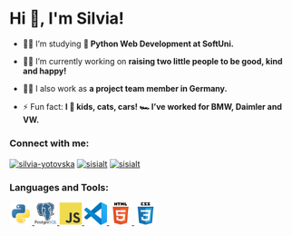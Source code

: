 <h1 align="left">Hi 👋, I'm Silvia!</h1>

- 👩‍💻 I’m studying **🐍 Python Web Development at SoftUni.**

- 🦸‍♀️ I’m currently working on **raising two little people to be good, kind and happy!**

- 👩‍💼 I also work as **a project team member in Germany.**

- ⚡ Fun fact:  **I 💙 kids, cats, cars! 🏎️ I’ve worked for BMW, Daimler and VW.**

<h3 align="left">Connect with me:</h3>
<p align="left"> 
  <a href="https://linkedin.com/in/silvia-yotovska" target="_blank"><img align="center" src="https://raw.githubusercontent.com/rahuldkjain/github-profile-readme-generator/master/src/images/icons/Social/linked-in-alt.svg" alt="silvia-yotovska" height="30" width="40" /></a>
  <a href="https://www.xing.com/profile/Silvia_Yotovska" target="_blank"><img align="center" src="https://upload.wikimedia.org/wikipedia/commons/b/b4/Xing_logo.svg" alt="sisialt" height="30" width="40" /></a>
  <a href="https://fb.com/silvia.altanska" target="_blank"><img align="center" src="https://raw.githubusercontent.com/rahuldkjain/github-profile-readme-generator/master/src/images/icons/Social/facebook.svg" alt="sisialt" height="30" width="40" /></a>
</p>

<h3 align="left">Languages and Tools:</h3>
<p align="left"> 
  <a href="https://www.python.org" target="_blank" rel="noreferrer"> <img src="https://raw.githubusercontent.com/devicons/devicon/master/icons/python/python-original.svg" alt="python" width="40" height="40"/> </a>
  <a href="https://www.postgresql.org" target="_blank" rel="noreferrer"> <img src="https://raw.githubusercontent.com/devicons/devicon/master/icons/postgresql/postgresql-original-wordmark.svg" alt="postgresql" width="40" height="40"/> </a>
  <a href="https://developer.mozilla.org/en-US/docs/Web/JavaScript" target="_blank" rel="noreferrer"> <img src="https://raw.githubusercontent.com/devicons/devicon/master/icons/javascript/javascript-original.svg" alt="javascript" width="40" height="40"/> </a>
  <a href="https://code.visualstudio.com/" target="_blank" rel="noreferrer"> <img src="https://github.com/devicons/devicon/blob/v2.14.0/icons/vscode/vscode-original.svg" alt="vscode" width="40" height="40"/> </a>
  <a href="https://www.w3.org/html/" target="_blank" rel="noreferrer"> <img src="https://raw.githubusercontent.com/devicons/devicon/master/icons/html5/html5-original-wordmark.svg" alt="html5" width="40" height="40"/> </a>
  <a href="https://www.w3schools.com/css/" target="_blank" rel="noreferrer"> <img src="https://raw.githubusercontent.com/devicons/devicon/master/icons/css3/css3-original-wordmark.svg" alt="css3" width="40" height="40"/> </a>
</p>
